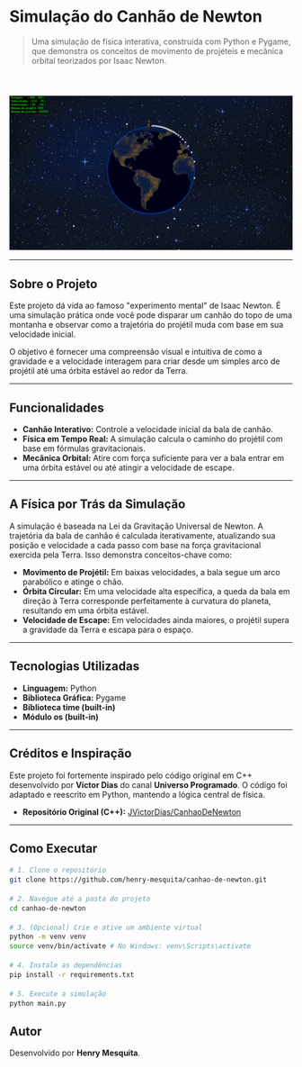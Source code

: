 # Simulação do Canhão de Newton

> Uma simulação de física interativa, construída com Python e Pygame, que demonstra os conceitos de movimento de projéteis e mecânica orbital teorizados por Isaac Newton.

<br>

![GIF da Simulação do Canhão de Newton](viz/canhao_newton_video.gif) 

---

## Sobre o Projeto

Este projeto dá vida ao famoso "experimento mental" de Isaac Newton. É uma simulação prática onde você pode disparar um canhão do topo de uma montanha e observar como a trajetória do projétil muda com base em sua velocidade inicial.

O objetivo é fornecer uma compreensão visual e intuitiva de como a gravidade e a velocidade interagem para criar desde um simples arco de projétil até uma órbita estável ao redor da Terra.

---

## Funcionalidades

- **Canhão Interativo:** Controle a velocidade inicial da bala de canhão.
- **Física em Tempo Real:** A simulação calcula o caminho do projétil com base em fórmulas gravitacionais.
- **Mecânica Orbital:** Atire com força suficiente para ver a bala entrar em uma órbita estável ou até atingir a velocidade de escape.

---

## A Física por Trás da Simulação

A simulação é baseada na Lei da Gravitação Universal de Newton. A trajetória da bala de canhão é calculada iterativamente, atualizando sua posição e velocidade a cada passo com base na força gravitacional exercida pela Terra. Isso demonstra conceitos-chave como:

- **Movimento de Projétil:** Em baixas velocidades, a bala segue um arco parabólico e atinge o chão.
- **Órbita Circular:** Em uma velocidade alta específica, a queda da bala em direção à Terra corresponde perfeitamente à curvatura do planeta, resultando em uma órbita estável.
- **Velocidade de Escape:** Em velocidades ainda maiores, o projétil supera a gravidade da Terra e escapa para o espaço.

---

## Tecnologias Utilizadas

- **Linguagem:** Python
- **Biblioteca Gráfica:** Pygame
- **Biblioteca time (built-in)**
- **Módulo os (built-in)**

---

## Créditos e Inspiração

Este projeto foi fortemente inspirado pelo código original em C++ desenvolvido por **Victor Dias** do canal **Universo Programado**. O código foi adaptado e reescrito em Python, mantendo a lógica central de física. 

- **Repositório Original (C++):** [JVictorDias/CanhaoDeNewton](https://github.com/JVictorDias/CanhaoDeNewton)

---

## Como Executar

```bash
# 1. Clone o repositório
git clone https://github.com/henry-mesquita/canhao-de-newton.git

# 2. Navegue até a pasta do projeto
cd canhao-de-newton

# 3. (Opcional) Crie e ative um ambiente virtual
python -m venv venv
source venv/bin/activate # No Windows: venv\Scripts\activate

# 4. Instale as dependências
pip install -r requirements.txt

# 5. Execute a simulação
python main.py
```

## Autor

Desenvolvido por **Henry Mesquita**.
